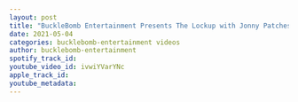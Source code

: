 ```yaml
---
layout: post
title: "BuckleBomb Entertainment Presents The Lockup with Jonny Patches"
date: 2021-05-04
categories: bucklebomb-entertainment videos
author: bucklebomb-entertainment
spotify_track_id: 
youtube_video_id: ivwiYVarYNc
apple_track_id: 
youtube_metadata: 
---
```

